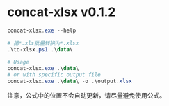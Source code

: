 # concat-xlsx v0.1.2

```ps1
concat-xlsx.exe --help

# 把*.xls批量转换为*.xlsx
.\to-xlsx.ps1 .\data\

# Usage
concat-xlsx.exe .\data\
# or with specific output file
concat-xlsx.exe .\data\ -o .\output.xlsx
```

注意，公式中的位置不会自动更新，请尽量避免使用公式。

